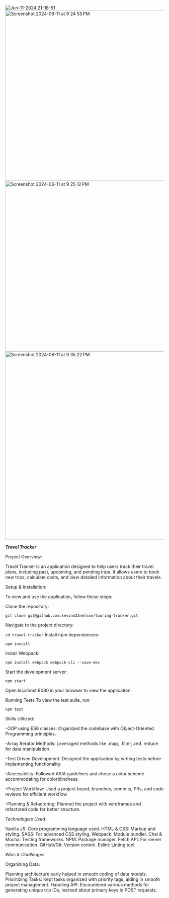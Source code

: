 ![Jun-11-2024 21-18-51](https://github.com/kevinm23nelson/Touring-Tracker/assets/162224908/519632e8-ffc4-40ff-a202-099548f00191)
<img width="542" alt="Screenshot 2024-06-11 at 9 24 55 PM" src="https://github.com/kevinm23nelson/Touring-Tracker/assets/162224908/0b808819-2be9-4ff7-801d-72d340e7be67"> <img width="542" alt="Screenshot 2024-06-11 at 9 25 12 PM" src="https://github.com/kevinm23nelson/Touring-Tracker/assets/162224908/e70bca50-ac58-4b8e-9a38-d506209c6588">
<img width="600" alt="Screenshot 2024-06-11 at 9 35 22 PM" src="https://github.com/kevinm23nelson/Touring-Tracker/assets/162224908/fbaf71e9-7bf4-479a-b95e-ad318206c843">





***Travel Tracker***

Project Overview:

Travel Tracker is an application designed to help users track their travel plans, including past, upcoming, and pending trips. It allows users to book new trips, calculate costs, and view detailed information about their travels.

Setup & Installation:

To view and use the application, follow these steps:

Clone the repository:

```git clone git@github.com:kevinm23nelson/touring-tracker.git```

Navigate to the project directory:

```cd travel-tracker```
Install npm dependencies:


```npm install```

Install Webpack:

```npm install webpack webpack-cli --save-dev```

Start the development server:

```npm start```

Open localhost:8080 in your browser to view the application.

Running Tests
To view the test suite, run:

```npm test```

Skills Utilized:

-OOP using ES6 classes: Organized the codebase with Object-Oriented Programming principles.

-Array Iterator Methods: Leveraged methods like .map, .filter, and .reduce for data manipulation.

-Test Driven Development: Designed the application by writing tests before implementing functionality.

-Accessibility: Followed ARIA guidelines and chose a color scheme accommodating for colorblindness.

-Project Workflow: Used a project board, branches, commits, PRs, and code reviews for efficient workflow.

-Planning & Refactoring: Planned the project with wireframes and refactored code for better structure.

*Technologies Used*

Vanilla JS: Core programming language used.
HTML & CSS: Markup and styling.
SASS: For advanced CSS styling.
Webpack: Module bundler.
Chai & Mocha: Testing frameworks.
NPM: Package manager.
Fetch API: For server communication.
GitHub/Git: Version control.
Eslint: Linting tool.

*Wins & Challenges*

Organizing Data:

Planning architecture early helped in smooth coding of data models.
Prioritizing Tasks:
Kept tasks organized with priority tags, aiding in smooth project management.
Handling API:
Encountered various methods for generating unique trip IDs, learned about primary keys in POST requests.
